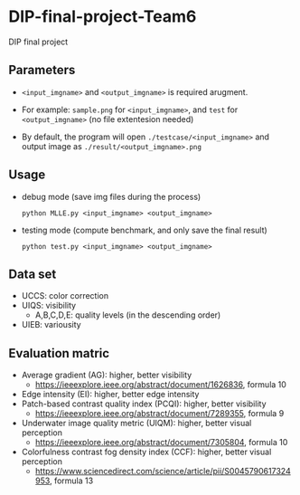 # DIP-final-project-Team6
DIP final project

## Parameters
* `<input_imgname>` and `<output_imgname>` is required arugment. 

* For example: `sample.png` for `<input_imgname>`, and `test` for `<output_imgname>` (no file extentesion needed)

* By default, the program will open `./testcase/<input_imgname>` and output image as `./result/<output_imgname>.png`

## Usage
* debug mode (save img files during the process)
  ```
  python MLLE.py <input_imgname> <output_imgname>
  ```
* testing mode (compute benchmark, and only save the final result) 
  ```
  python test.py <input_imgname> <output_imgname>
  ```

## Data set
* UCCS: color correction
* UIQS: visibility
  * A,B,C,D,E: quality levels (in the descending order)
* UIEB: variousity

## Evaluation matric
* Average gradient (AG): higher, better visibility
  * https://ieeexplore.ieee.org/abstract/document/1626836, formula 10
* Edge intensity (EI): higher, better edge intensity
* Patch-based contrast quality index (PCQI): higher, better visibility
  * https://ieeexplore.ieee.org/abstract/document/7289355, formula 9
* Underwater image quality metric (UIQM): higher, better visual perception
  * https://ieeexplore.ieee.org/abstract/document/7305804, formula 10
* Colorfulness contrast fog density index (CCF): higher, better visual perception
  * https://www.sciencedirect.com/science/article/pii/S0045790617324953, formula 13